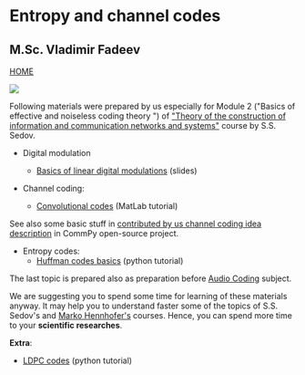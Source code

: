 # Entropy and channel codes
## M.Sc. Vladimir Fadeev

[HOME](https://github.com/kirlf/CSP/blob/master/README.md)

![](https://ak9.picdn.net/shutterstock/videos/23772559/thumb/10.jpg)

Following materials were prepared by us especially for Module 2 ("Basics of effective and noiseless coding theory
") of ["Theory of the construction of information and communication networks and systems"](http://e.kai.ru/%D0%B3%D0%B5%D1%80%D0%BC%D0%B0%D0%BD%D0%BE-%D1%80%D0%BE%D1%81%D1%81%D0%B8%D0%B9%D1%81%D0%BA%D0%B8%D0%B9-%D0%B8%D0%BD%D1%81%D1%82%D0%B8%D1%82%D1%83%D1%82-%D0%BD%D0%BE%D0%B2%D1%8B%D1%85-%D1%82%D0%B5/) course by S.S. Sedov.

* Digital modulation
  * [Basics of linear digital modulations](https://speakerdeck.com/kirlf/linear-digital-modulations) (slides)

* Channel coding:
  * [Convolutional codes](https://github.com/kirlf/CSP/blob/master/FEC/Convolutional%20codes%20modeling.md) (MatLab tutorial)

See also some basic stuff in [contributed by us channel coding idea description](https://github.com/veeresht/CommPy/tree/master/commpy/channelcoding) in CommPy open-source project.
   
* Entropy codes:
  * [Huffman codes basics](https://nbviewer.jupyter.org/format/slides/gist/kirlf/2eb242f225f9bfed4ecbfc8e1e2f5f71/Huffman%20codes.ipynb#/) (python tutorial)
  
 The last topic is prepared also as preparation before [Audio Coding](https://www.tu-ilmenau.de/mt/lehrveranstaltungen/lehre-fuer-master-mt/audio-coding/) subject.
 
 We are suggesting you to spend some time for learning of these materials anyway. It may help you to understand faster some of the topics of S.S. Sedov's and [Marko Hennhofer's](http://www5.tu-ilmenau.de/nt/de/private_home/hennhoefer/index.html) courses. Hence, you can spend more time to your **scientific researches**. 
 
 **Extra**:
 - [LDPC codes](https://nbviewer.jupyter.org/github/kirlf/CSP/blob/master/FEC/LDPC.ipynb) (python tutorial)
